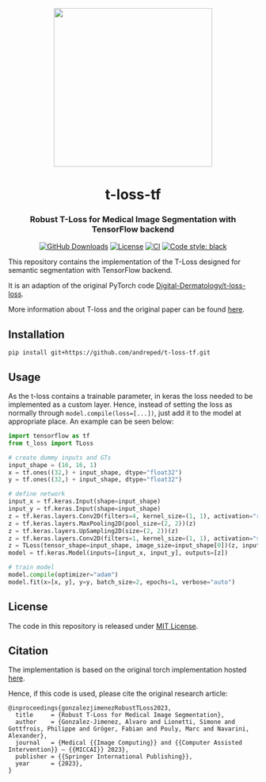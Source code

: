<div align="center">
<img src="./assets/tloss.gif" width="320">
<h1 align="center">t-loss-tf</h1>
<h3 align="center">Robust T-Loss for Medical Image Segmentation with TensorFlow backend</h3>

[![GitHub Downloads](https://img.shields.io/github/downloads/andreped/t-loss-tf/total?label=GitHub%20downloads&logo=github)](https://github.com/andreped/t-loss-tf/releases)
[![License](https://img.shields.io/badge/License-MIT-green.svg)](https://opensource.org/licenses/MIT)
[![CI](https://github.com/andreped/t-loss-tf/workflows/tests/badge.svg)](https://github.com/andreped/t-loss-tf/actions)
<a href="https://github.com/psf/black"><img alt="Code style: black" src="https://img.shields.io/badge/code%20style-black-000000.svg"></a>

</div>

This repository contains the implementation of the T-Loss designed for semantic segmentation with TensorFlow backend.

It is an adaption of the original PyTorch code [Digital-Dermatology/t-loss-loss](https://github.com/Digital-Dermatology/t-loss).

More information about T-loss and the original paper can be found [here](https://robust-tloss.github.io/).

## Installation

```
pip install git+https://github.com/andreped/t-loss-tf.git
```

## Usage
As the t-loss contains a trainable parameter, in keras the loss needed to be implemented as a custom layer.
Hence, instead of setting the loss as normally through `model.compile(loss=[...])`, just add it to the model
at appropriate place. An example can be seen below:

```python
import tensorflow as tf
from t_loss import TLoss

# create dummy inputs and GTs
input_shape = (16, 16, 1)
x = tf.ones((32,) + input_shape, dtype="float32")
y = tf.ones((32,) + input_shape, dtype="float32")

# define network
input_x = tf.keras.Input(shape=input_shape)
input_y = tf.keras.Input(shape=input_shape)
z = tf.keras.layers.Conv2D(filters=4, kernel_size=(1, 1), activation="relu")(input_x)
z = tf.keras.layers.MaxPooling2D(pool_size=(2, 2))(z)
z = tf.keras.layers.UpSampling2D(size=(2, 2))(z)
z = tf.keras.layers.Conv2D(filters=1, kernel_size=(1, 1), activation="sigmoid")(z)
z = TLoss(tensor_shape=input_shape, image_size=input_shape[0])(z, input_y)
model = tf.keras.Model(inputs=[input_x, input_y], outputs=[z])

# train model
model.compile(optimizer="adam")
model.fit(x=[x, y], y=y, batch_size=2, epochs=1, verbose="auto")
```

## License
The code in this repository is released under [MIT License](https://github.com/andreped/t-loss-tf/blob/main/LICENSE).

## Citation
The implementation is based on the original torch implementation hosted [here](https://github.com/Digital-Dermatology/t-loss).

Hence, if this code is used, please cite the original research article:
```
@inproceedings{gonzalezjimenezRobustTLoss2023,
  title     = {Robust T-Loss for Medical Image Segmentation},
  author    = {Gonzalez-Jimenez, Alvaro and Lionetti, Simone and Gottfrois, Philippe and Gröger, Fabian and Pouly, Marc and Navarini, Alexander},
  journal   = {Medical {{Image Computing}} and {{Computer Assisted Intervention}} – {{MICCAI}} 2023},
  publisher = {{Springer International Publishing}},
  year      = {2023},
}
```
